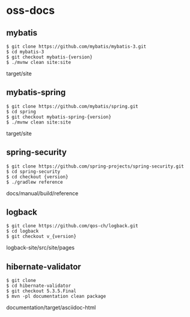 # oss-docs

## mybatis

```
$ git clone https://github.com/mybatis/mybatis-3.git
$ cd mybatis-3
$ git checkout mybatis-{version}
$ ./mvnw clean site:site
```

target/site

## mybatis-spring

```
$ git clone https://github.com/mybatis/spring.git
$ cd spring
$ git checkout mybatis-spring-{version}
$ ./mvnw clean site:site
```

target/site

## spring-security

```
$ git clone https://github.com/spring-projects/spring-security.git
$ cd spring-security
$ cd checkout {version}
$ ./gradlew reference
```
docs/manual/build/reference

## logback

```
$ git clone https://github.com/qos-ch/logback.git
$ cd logback
$ git checkout v_{version}
```

logback-site/src/site/pages

## hibernate-validator

```
$ git clone
$ cd hibernate-validator
$ git checkout 5.3.5.Final
$ mvn -pl documentation clean package
```

documentation/target/asciidoc-html

